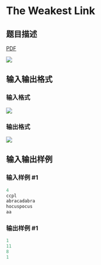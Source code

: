 # The Weakest Link

## 题目描述

[problemUrl]: https://uva.onlinejudge.org/index.php?option=com_onlinejudge&Itemid=8&category=866&page=show_problem&problem=4966

[PDF](https://uva.onlinejudge.org/external/130/p13068.pdf)

![](https://cdn.luogu.com.cn/upload/vjudge_pic/UVA13068/cb12116e2686f6e6a60f3c976b09185f52eaa5a9.png)

## 输入输出格式

### 输入格式

![](https://cdn.luogu.com.cn/upload/vjudge_pic/UVA13068/a447a722eddcda37f02bcec7e78851d535abcea5.png)

### 输出格式

![](https://cdn.luogu.com.cn/upload/vjudge_pic/UVA13068/114dd797ab3c0ad062d0afb698ca8e1a2b791c55.png)

## 输入输出样例

### 输入样例 #1

```cpp
4
ccpl
abracadabra
hocuspocus
aa
```


### 输出样例 #1

```cpp
1
11
8
1
```


